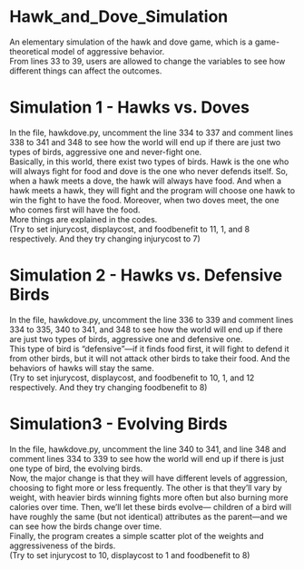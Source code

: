 # Hawk_and_Dove_Simulation
An elementary simulation of the hawk and dove game, which is a game-theoretical model of aggressive behavior. \
From lines 33 to 39, users are allowed to change the variables to see how different things can affect the outcomes.

# Simulation 1 - Hawks vs. Doves
In the file, hawkdove.py, uncomment the line 334 to 337 and comment lines 338 to 341 and 348 to see how the world will end up if there are just two types of birds, aggressive one and never-fight one. \
Basically, in this world, there exist two types of birds. Hawk is the one who will always fight for food and dove is the one who never defends itself. So, when a hawk meets a dove, the hawk will always have food. And when a hawk meets a hawk, they will fight and the program will choose one hawk to win the fight to have the food. Moreover, when two doves meet, the one who comes first will have the food. \
More things are explained in the codes. \
(Try to set injurycost, displaycost, and foodbenefit to 11, 1, and 8 respectively. And they try changing injurycost to 7)

# Simulation 2 - Hawks vs. Defensive Birds
In the file, hawkdove.py, uncomment the line 336 to 339 and comment lines 334 to 335, 340 to 341, and 348 to see how the world will end up if there are just two types of birds, aggressive one and defensive one. \
This type of bird is “defensive”—if it finds food first, it will fight to defend it from other birds, but it will not attack other birds to take their food. And the behaviors of hawks will stay the same. \
(Try to set injurycost, displaycost, and foodbenefit to 10, 1, and 12 respectively. And they try changing foodbenefit to 8)

# Simulation3 - Evolving Birds
In the file, hawkdove.py, uncomment the line 340 to 341, and line 348 and comment lines 334 to 339 to see how the world will end up if there is just one type of bird, the evolving birds. \
Now, the major change is that they will have different levels of aggression, choosing to fight more or less frequently. The other is that they’ll vary by weight, with heavier birds winning fights more often but also burning more calories over time. Then, we’ll let these birds evolve— children of a bird will have roughly the same (but not identical) attributes as the parent—and we can see how the birds change over time. \
Finally, the program creates a simple scatter plot of the weights and aggressiveness of the birds. \
(Try to set injurycost to 10, displaycost to 1 and foodbenefit to 8)
